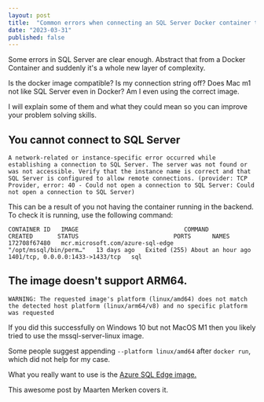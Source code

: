 ```yaml
---
layout: post
title:  "Common errors when connecting an SQL Server Docker container to a .NET application on MacOS M1"
date: "2023-03-31"
published: false
---
```


Some errors in SQL Server are clear enough. Abstract that from a Docker Container and suddenly it's a whole new layer of complexity.

Is the docker image compatible?
Is my connection string off?
Does Mac m1 not like SQL Server even in Docker?
Am I even using the correct image.

I will explain some of them and what they could mean so you can improve your problem solving skills.

## You cannot connect to SQL Server ##

```dotnetcli
A network-related or instance-specific error occurred while establishing a connection to SQL Server. The server was not found or was not accessible. Verify that the instance name is correct and that SQL Server is configured to allow remote connections. (provider: TCP Provider, error: 40 - Could not open a connection to SQL Server: Could not open a connection to SQL Server)
```

This can be a result of you not having the container running in the backend. To check it is running, use the following command: 

```dotnetcli
CONTAINER ID   IMAGE                              COMMAND                  CREATED       STATUS                           PORTS      NAMES
172708f67480   mcr.microsoft.com/azure-sql-edge   "/opt/mssql/bin/perm…"   13 days ago   Exited (255) About an hour ago   1401/tcp, 0.0.0.0:1433->1433/tcp   sql
```

## The image doesn't support ARM64. ##

```dotnetcli
WARNING: The requested image's platform (linux/amd64) does not match the detected host platform (linux/arm64/v8) and no specific platform was requested
```

If you did this successfully on Windows 10 but not MacOS M1 then you likely tried to use the mssql-server-linux image.

Some people suggest appending `--platform linux/amd64` after `docker run`, which did not help for my case.  

What you really want to use is the [Azure SQL Edge image.](https://hub.docker.com/_/microsoft-azure-sql-edge)

This awesome post by Maarten Merken covers it. 